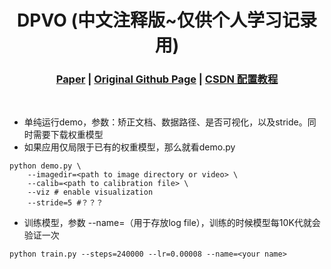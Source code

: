 [comment]: <> (# DPVO)

<!-- PROJECT LOGO -->

<p align="center">

  <h1 align="center"> DPVO (中文注释版~仅供个人学习记录用)
  </h1>

[comment]: <> (  <h2 align="center">PAPER</h2>)
  <h3 align="center">
  <a href="https://arxiv.org/pdf/2208.04726">Paper</a> 
  | <a href="https://github.com/princeton-vl/DPVO">Original Github Page</a>
  | <a href="https://blog.csdn.net/gwplovekimi/article/details/139436796?spm=1001.2014.3001.5501">CSDN 配置教程</a>
  </h3>
  <div align="center"></div>


<br>

* 单纯运行demo，参数：矫正文档、数据路径、是否可视化，以及stride。同时需要下载权重模型
* 如果应用仅局限于已有的权重模型，那么就看demo.py
~~~
python demo.py \
    --imagedir=<path to image directory or video> \
    --calib=<path to calibration file> \
    --viz # enable visualization
    --stride=5 #？？？
~~~

* 训练模型，参数 --name=<your name>（用于存放log file），训练的时候模型每10K代就会验证一次
~~~
python train.py --steps=240000 --lr=0.00008 --name=<your name>
~~~
